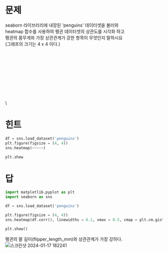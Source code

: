 # 문제
seaborn 라이브러리에 내장된 'penguins' 데이터셋을 불러와\
heatmap 합수를 사용하여 펭귄 데이터셋의 상관도를 시각화 하고\
펭귄의 몸무게와 가장 상관관계가 강한 항목이 무엇인지 말하시요\
(그래프의 크기는 4 x 4 이다.)
\
\
\
\
\
\
\
\
\
\
\
\
# 힌트
```python
df = sns.load_dataset('penguins')
plt.figure(figsize = (4, 4))
sns.heatmap(~~~~~)

plt.show
```
# 답
``` python
import matplotlib.pyplot as plt
import seaborn as sns

df = sns.load_dataset('penguins')

plt.figure(figsize = (4, 4))
sns.heatmap(df.corr(), linewidths = 0.1, vmax = 0.5, cmap = plt.cm.gist_heat, linecolor = 'white', annot = True)

plt.show()
```
펭귄의 팔 길이(flipper_length_mm)와 상관관계가 가장 강하다.
![스크린샷 2024-01-17 182241](https://github.com/sejongsmarcle/2024_Winter_Ai_study/assets/128217063/1880e974-1514-4e14-b8c8-02ed3293deaf)
